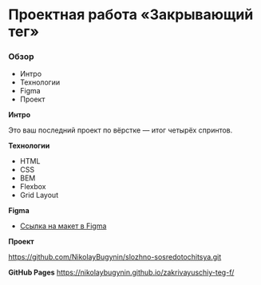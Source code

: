 # Проектная работа «Закрывающий тег»


### Обзор

- Интро
- Технологии
- Figma
- Проект

**Интро**

 Это ваш последний проект по вёрстке — итог четырёх спринтов.

**Технологии**

- HTML
- CSS
- BEM
- Flexbox
- Grid Layout

**Figma**

- [Ссылка на макет в Figma](https://www.figma.com/file/JQhPLs2COLIeZtAtlsBS34/%238-%3C%2F%D0%B7%D0%B0%D0%BA%D1%80%D1%8B%D0%B2%D0%B0%D1%8E%D1%89%D0%B8%D0%B9-%D1%82%D0%B5%D0%B3%3E?type=design&node-id=801-11&mode=design&t=nN2FWvJ2ErCvSSMI-0)

**Проект**

https://github.com/NikolayBugynin/slozhno-sosredotochitsya.git

**GitHub Pages**
https://nikolaybugynin.github.io/zakrivayuschiy-teg-f/